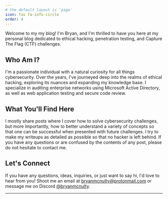 ```yaml
---
# the default layout is 'page'
icon: fas fa-info-circle
order: 4
---
```


Welcome to my my blog! I'm Bryan, and I'm thrilled to have you here at my personal blog dedicated to ethical hacking, penetration testing, and Capture The Flag (CTF) challenges.

## Who Am I?

I'm a passionate individual with a natural curiosity for all things cybersecurity. Over the years, I've journeyed deep into the realms of ethical hacking, exploring its nuances and expanding my knowledge base. I specialize in auditing enterprise networks using Microsoft Active Directory, as well as web application testing and secure code review.


## What You'll Find Here

I mostly share posts where I cover how to solve cybersecurity challenges, but more importantly, how to better understand a variety of concepts so that one can be successful when presented with future challenges. I try to make my writeups as detailed as possible so that no hacker is left behind. If you have any questions or are confused by the contents of any post, please do not hesitate to contact me.


## Let's Connect

If you have any questions, ideas, inquiries, or just want to say hi, I'd love to hear from you! Shoot me an email at [bryanmcnulty@protonmail.com](mailto:bryanmcnulty@protonmail.com) or message me on Discord [@bryanmcnulty](https://discord.com/users/844241499859451924).


* * *

<script src="https://www.hackthebox.com/badge/905477"></script>

<script src="https://tryhackme.com/badge/940578"></script>
